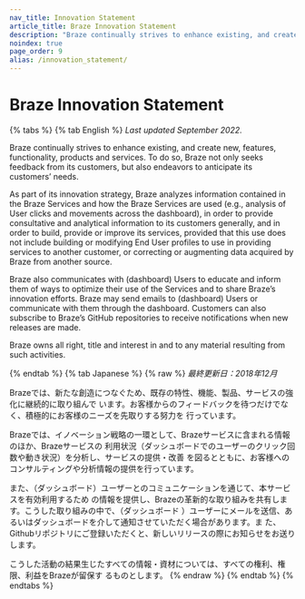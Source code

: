 ```yaml
---
nav_title: Innovation Statement
article_title: Braze Innovation Statement
description: "Braze continually strives to enhance existing, and create new, features, functionality, products and services."
noindex: true
page_order: 9
alias: /innovation_statement/
---
```


<!--
Warning! Don't make any changes to this document without approval from the legal department.
-->

# Braze Innovation Statement

{% tabs %}
{% tab English %}
_Last updated September 2022._

Braze continually strives to enhance existing, and create new, features, functionality, products and services. To do so, Braze not only seeks feedback from its customers, but also endeavors to anticipate its customers’ needs.

As part of its innovation strategy, Braze analyzes information contained in the Braze Services and how the Braze Services are used (e.g., analysis of User clicks and movements across the dashboard), in order to provide consultative and analytical information to its customers generally, and in order to build, provide or improve its services, provided that this use does not include building or modifying End User profiles to use in providing services to another customer, or correcting or augmenting data acquired by Braze from another source.

Braze also communicates with (dashboard) Users to educate and inform them of ways to optimize their use of the Services and to share Braze’s innovation efforts. Braze may send emails to (dashboard) Users or communicate with them through the dashboard. Customers can also subscribe to Braze’s GitHub repositories to receive notifications when new releases are made.

Braze owns all right, title and interest in and to any material resulting from such activities.

{% endtab %}
{% tab Japanese %}
{% raw %}
_最終更新日：2018年12月_

Brazeでは、新たな創造につなぐため、既存の特性、機能、製品、サービスの強化に継続的に取り組んで
います。お客様からのフィードバックを待つだけでなく、積極的にお客様のニーズを先取りする努力を
行っています。

Brazeでは、イノベーション戦略の一環として、Brazeサービスに含まれる情報のほか、Brazeサービスの
利用状況（ダッシュボードでのユーザーのクリック回数や動き状況）を分析し、サービスの提供・改善
を図るとともに、お客様へのコンサルティングや分析情報の提供を行っています。

また、（ダッシュボード）ユーザーとのコミュニケーションを通じて、本サービスを有効利用するため
の情報を提供し、Brazeの革新的な取り組みを共有します。こうした取り組みの中で、（ダッシュボード
）ユーザーにメールを送信、あるいはダッシュボードを介して通知させていただく場合があります。ま
た、Githubリポジトリにご登録いただくと、新しいリリースの際にお知らせをお送りします。

こうした活動の結果生じたすべての情報・資材については、すべての権利、権限、利益をBrazeが留保す
るものとします。
{% endraw %}
{% endtab %}
{% endtabs %}